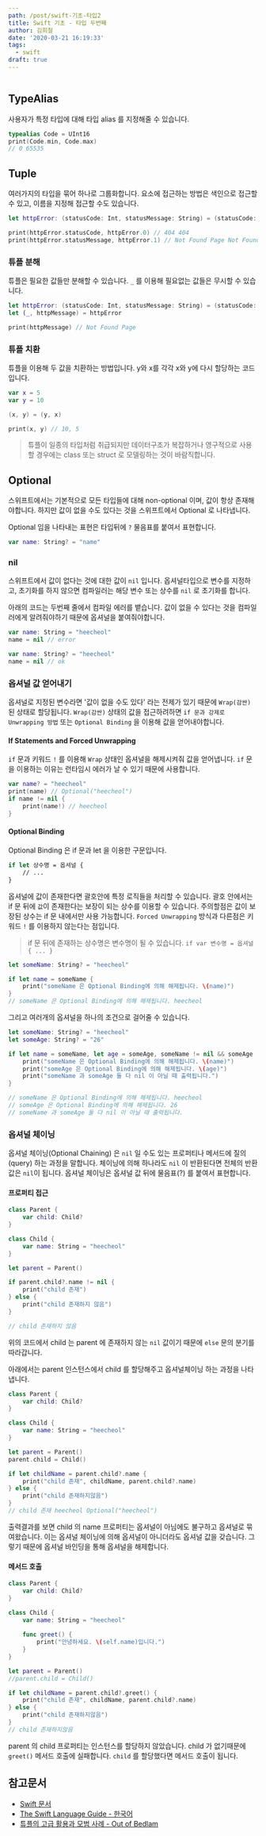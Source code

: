 ```yaml
---
path: /post/swift-기초-타입2
title: Swift 기초 - 타입 두번째
author: 김희철
date: '2020-03-21 16:19:33'
tags:
  - swift
draft: true
---
```


```toc
```

## TypeAlias

사용자가 특정 타입에 대해 타입 alias 를 지정해줄 수 있습니다. 

```swift
typealias Code = UInt16
print(Code.min, Code.max)
// 0 65535
```

## Tuple

여러가지의 타입을 묶어 하나로 그룹화합니다. 요소에 접근하는 방법은 색인으로 접근할 수 있고, 이름을 지정해 접근할 수도 있습니다.

```swift
let httpError: (statusCode: Int, statusMessage: String) = (statusCode: 404, statusMessage: "Not Found Page")

print(httpError.statusCode, httpError.0) // 404 404
print(httpError.statusMessage, httpError.1) // Not Found Page Not Found Page
```

### 튜플 분해

튜플은 필요한 값들만 분해할 수 있습니다. `_` 를 이용해 필요없는 값들은 무시할 수 있습니다.
 
```swift
let httpError: (statusCode: Int, statusMessage: String) = (statusCode: 404, statusMessage: "Not Found Page")
let (_, httpMessage) = httpError

print(httpMessage) // Not Found Page
```

### 튜플 치환

튜플을 이용해 두 값을 치환하는 방법입니다. y와 x를 각각 x와 y에 다시 할당하는 코드입니다. 
 
```swift
var x = 5
var y = 10

(x, y) = (y, x)

print(x, y) // 10, 5
```

> 튜플이 일종의 타입처럼 취급되지만 데이터구조가 복잡하거나 영구적으로 사용할 경우에는 class 또는 struct 로 모델링하는 것이 바람직합니다.

## Optional

스위프트에서는 기본적으로 모든 타입들에 대해 non-optional 이며, 값이 항상 존재해야합니다. 하지만 값이 없을 수도 있다는 것을 스위프트에서 Optional 로 나타냅니다.

Optional 임을 나타내는 표현은 타입뒤에 `?` 물음표를 붙여서 표현합니다.

```swift
var name: String? = "name"
```

 
### nil

스위프트에서 값이 없다는 것에 대한 값이 `nil` 입니다. 옵셔널타입으로 변수를 지정하고, 초기화를 하지 않으면 컴파일러는 해당 변수 또는 상수를 `nil` 로 초기화를 합니다.

아래의 코드는 두번째 줄에서 컴파일 에러를 뱉습니다. 값이 없을 수 있다는 것을 컴파일러에게 알려줘야하기 때문에 옵셔널을 붙여줘야합니다. 

```swift
var name: String = "heecheol"
name = nil // error
```

```swift
var name: String? = "heecheol"
name = nil // ok
```

### 옵셔널 값 얻어내기

옵셔널로 지정된 변수라면 '값이 없을 수도 있다' 라는 전제가 있기 때문에 `Wrap(감싼)` 된 상태로 할당됩니다.
`Wrap(감싼)` 상태의 값을 접근하려하면 `if 문과 강제로 Unwrapping 방법` 또는 `Optional Binding` 을 이용해 값을 얻어내야합니다.

#### If Statements and Forced Unwrapping 

`if` 문과 키워드 `!` 를 이용해 `Wrap` 상태인 옵셔널을 해제시켜줘 값을 얻어냅니다. `if` 문을 이용하는 이유는 런타임시 에러가 날 수 있기 때문에 사용합니다. 

```swift
var name? = "heecheol"
print(name) // Optional("heecheol")
if name != nil {
    print(name!) // heecheol
}
```

#### Optional Binding

Optional Binding 은 if 문과 let 을 이용한 구문입니다. 

```swift
if let 상수명 = 옵셔널 {
    // ...
}
```

옵셔널에 값이 존재한다면 괄호안에 특정 로직들을 처리할 수 있습니다. 괄호 안에서는 if 문 뒤에 `값`이 존재한다는 보장이 되는 상수를 이용할 수 있습니다. 주의할점은 값이 보장된 상수는 if 문 내에서만 사용 가능합니다.
`Forced Unwrapping` 방식과 다른점은 키워드 `!` 를 이용하지 않는다는 점입니다.

> if 문 뒤에 존재하는 상수명은 변수명이 될 수 있습니다. `if var 변수명 = 옵셔널 { ... }`

```swift
let someName: String? = "heecheol"

if let name = someName {
    print("someName 은 Optional Binding에 의해 해제됩니다. \(name)")
}
// someName 은 Optional Binding에 의해 해제됩니다. heecheol
```    

그리고 여러개의 옵셔널을 하나의 조건으로 걸어줄 수 있습니다.

```swift
let someName: String? = "heecheol"
let someAge: String? = "26"

if let name = someName, let age = someAge, someName != nil && someAge != nil {
    print("someName 은 Optional Binding에 의해 해제됩니다. \(name)")
    print("someAge 은 Optional Binding에 의해 해제됩니다. \(age)")
    print("someName 과 someAge 둘 다 nil 이 아닐 때 출력됩니다.")
}

// someName 은 Optional Binding에 의해 해제됩니다. heecheol
// someAge 은 Optional Binding에 의해 해제됩니다. 26
// someName 과 someAge 둘 다 nil 이 아닐 때 출력됩니다.
```

### 옵셔널 체이닝

옵셔널 체이닝(Optional Chaining) 은 `nil` 일 수도 있는 프로퍼티나 메서드에 질의(query) 하는 과정을 말합니다.
체이닝에 의해 하나라도 `nil` 이 반환된다면 전체의 반환값은 `nil`이 됩니다. 옵셔널 체이닝은 옵셔널 값 뒤에 물음표(?) 를 붙여서 표현합니다.

#### 프로퍼티 접근

```swift
class Parent {
    var child: Child?
}

class Child {
    var name: String = "heecheol"
}

let parent = Parent()

if parent.child?.name != nil {
    print("child 존재")
} else {
    print("child 존재하지 않음")
}

// child 존재하지 않음
```

위의 코드에서 child 는 parent 에 존재하지 않는 `nil` 값이기 때문에 `else` 문의 분기를 따라갑니다.

아래에서는 parent 인스턴스에서 child 를 할당해주고 옵셔널체이닝 하는 과정을 나타냅니다. 

```swift
class Parent {
    var child: Child?
}

class Child {
    var name: String = "heecheol"
}

let parent = Parent()
parent.child = Child()

if let childName = parent.child?.name {
    print("child 존재", childName, parent.child?.name)
} else {
    print("child 존재하지않음")
}
// child 존재 heecheol Optional("heecheol")
```

출력결과를 보면 child 의 name 프로퍼티는 옵셔널이 아님에도 불구하고 옵셔널로 묶여왔습니다. 이는 옵셔널 체이닝에 의해 옵셔널이 아니더라도 옵셔널 값을 갖습니다.
그렇기 때문에 옵셔널 바인딩을 통해 옵셔널을 해제합니다.

#### 메서드 호출

```swift
class Parent {
    var child: Child?
}

class Child {
    var name: String = "heecheol"
    
    func greet() {
        print("안녕하세요. \(self.name)입니다.")
    }
}

let parent = Parent()
//parent.child = Child()

if let childName = parent.child?.greet() {
    print("child 존재", childName, parent.child?.name)
} else {
    print("child 존재하지않음")
}
// child 존재하지않음
```

parent 의 child 프로퍼티는 인스턴스를 할당하지 않았습니다. child 가 없기때문에 `greet()` 메서드 호출에 실패합니다. `child` 를 할당했다면 메서드 호출이 됩니다.


## 참고문서

* [Swift 문서](https://swift.org/)
* [The Swift Language Guide - 한국어](https://jusung.gitbook.io/the-swift-language-guide/)
* [튜플의 고급 활용과 모범 사례 - Out of Bedlam](https://outofbedlam.github.io/swift/2016/04/02/TupleBestPractice/)
